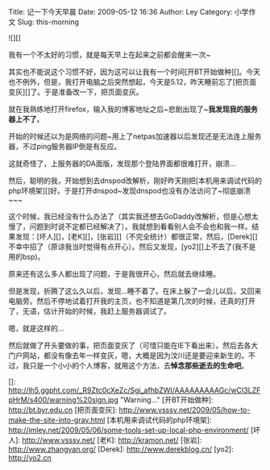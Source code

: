 Title: 记一下今天早晨
Date: 2009-05-12 16:36
Author: Ley
Category: 小学作文
Slug: this-morning

![][]

我有一个不太好的习惯，就是每天早上在起来之前都会醒来一次\~

其实也不能说这个习惯不好，因为这可以让我有一个时间[开BT开始做种][]。今天也不例外，但是，我打开电脑之后突然想起，今天是5.12，昨天睡前忘了[把页面变灰][]了。于是准备改一下，把页面变灰。

就在我熟练地打开firefox，输入我的博客地址之后\~悲剧出现了\~**我发现我的服务器上不了**。<!--more-->

开始的时候还以为是网络的问题\~用上了netpas加速器以后发现还是无法连上服务器，不过ping服务器IP倒是有反应。

这就奇怪了，上服务器的DA面版，发现那个登陆界面都很难打开，崩溃...

然后，聪明的我，开始想到去dnspod改解析，刚好昨天刚把[本机用来调试代码的php环境架][]好。于是打开dnspod\~发现dnspod也没有办法访问了\~彻底崩溃\~\~\~

这个时候，我已经没有什么办法了（其实我还想去GoDaddy改解析，但是心想太慢了，问题到时说不定都已经解决了）。我就想到看看别人会不会也和我一样。结果发现：[坏人][]，[老K][]，[张岩][]（不完全统计）都很正常，然后，[Derek][]不幸中招了（原谅我当时觉得有点开心）。然后又发现，[yo2][]上不去了(我不是用的bsp)。

原来还有这么多人都出现了问题，于是我很开心，然后就去继续睡。

但是发现，折腾了这么久以后，发现...睡不着了。在床上躲了一会儿以后，又回来电脑旁。然后不停地试着打开我的主页，也不知道是第几次的时候，还真的打开了，无语，估计开始的时候，我赶上服务器调试了。

嗯，就是这样的...

然后就做了开头要做的事，把页面变灰了（可惜只能在IE下看出来）。然后去各大门户网站，都没有像去年一样变灰，嗯，大概是因为汶川还是要迎来新生的。不过，我只是一个小小的个人博客，就用这个方法，去**悼念那些逝去的生命吧**。

  []: http://lh5.ggpht.com/_R9Ztc0cXeZc/Sgi_afhbZWI/AAAAAAAAAGc/wCI3LZFpHrM/s400/warning%20sign.jpg
    "Warning..."
  [开BT开始做种]: http://bt.byr.edu.cn
  [把页面变灰]: http://www.vsssv.net/2009/05/how-to-make-the-site-into-gray.html
  [本机用来调试代码的php环境架]: http://imley.net/2009/05/06/some-tools-set-up-local-php-environment/
  [坏人]: http://www.vsssv.net/
  [老K]: http://kramon.net/
  [张岩]: http://www.zhangyan.org/
  [Derek]: http://www.derekblog.cn/
  [yo2]: http://yo2.cn
